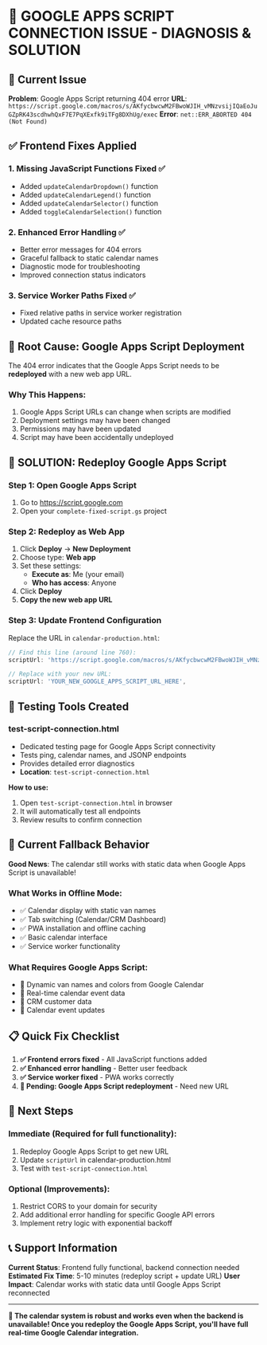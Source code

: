 # 🔧 GOOGLE APPS SCRIPT CONNECTION ISSUE - DIAGNOSIS & SOLUTION

## 🚨 **Current Issue**

**Problem**: Google Apps Script returning 404 error
**URL**: `https://script.google.com/macros/s/AKfycbwcwM2FBwoWJIH_vMNzvsijIQaEoJuGZpRK43scdhwhQxF7E7PqXExfk9iTFg8DXhUg/exec`
**Error**: `net::ERR_ABORTED 404 (Not Found)`

## ✅ **Frontend Fixes Applied**

### 1. **Missing JavaScript Functions Fixed** ✅
- Added `updateCalendarDropdown()` function
- Added `updateCalendarLegend()` function  
- Added `updateCalendarSelector()` function
- Added `toggleCalendarSelection()` function

### 2. **Enhanced Error Handling** ✅
- Better error messages for 404 errors
- Graceful fallback to static calendar names
- Diagnostic mode for troubleshooting
- Improved connection status indicators

### 3. **Service Worker Paths Fixed** ✅
- Fixed relative paths in service worker registration
- Updated cache resource paths

## 🎯 **Root Cause: Google Apps Script Deployment**

The 404 error indicates that the Google Apps Script needs to be **redeployed** with a new web app URL.

### **Why This Happens:**
1. Google Apps Script URLs can change when scripts are modified
2. Deployment settings may have been changed
3. Permissions may have been updated
4. Script may have been accidentally undeployed

## 🚀 **SOLUTION: Redeploy Google Apps Script**

### **Step 1: Open Google Apps Script**
1. Go to https://script.google.com
2. Open your `complete-fixed-script.gs` project

### **Step 2: Redeploy as Web App**
1. Click **Deploy** → **New Deployment**
2. Choose type: **Web app**
3. Set these settings:
   - **Execute as**: Me (your email)
   - **Who has access**: Anyone
4. Click **Deploy**
5. **Copy the new web app URL**

### **Step 3: Update Frontend Configuration**
Replace the URL in `calendar-production.html`:

```javascript
// Find this line (around line 760):
scriptUrl: 'https://script.google.com/macros/s/AKfycbwcwM2FBwoWJIH_vMNzvsijIQaEoJuGZpRK43scdhwhQxF7E7PqXExfk9iTFg8DXhUg/exec',

// Replace with your new URL:
scriptUrl: 'YOUR_NEW_GOOGLE_APPS_SCRIPT_URL_HERE',
```

## 🧪 **Testing Tools Created**

### **test-script-connection.html**
- Dedicated testing page for Google Apps Script connectivity
- Tests ping, calendar names, and JSONP endpoints
- Provides detailed error diagnostics
- **Location**: `test-script-connection.html`

**How to use:**
1. Open `test-script-connection.html` in browser
2. It will automatically test all endpoints
3. Review results to confirm connection

## 🔄 **Current Fallback Behavior**

**Good News**: The calendar still works with static data when Google Apps Script is unavailable!

### **What Works in Offline Mode:**
- ✅ Calendar display with static van names
- ✅ Tab switching (Calendar/CRM Dashboard)
- ✅ PWA installation and offline caching
- ✅ Basic calendar interface
- ✅ Service worker functionality

### **What Requires Google Apps Script:**
- 🔄 Dynamic van names and colors from Google Calendar
- 🔄 Real-time calendar event data
- 🔄 CRM customer data
- 🔄 Calendar event updates

## 📋 **Quick Fix Checklist**

1. **✅ Frontend errors fixed** - All JavaScript functions added
2. **✅ Enhanced error handling** - Better user feedback
3. **✅ Service worker fixed** - PWA works correctly
4. **🔄 Pending: Google Apps Script redeployment** - Need new URL

## 🎯 **Next Steps**

### **Immediate (Required for full functionality):**
1. Redeploy Google Apps Script to get new URL
2. Update `scriptUrl` in calendar-production.html
3. Test with `test-script-connection.html`

### **Optional (Improvements):**
1. Restrict CORS to your domain for security
2. Add additional error handling for specific Google API errors
3. Implement retry logic with exponential backoff

## 📞 **Support Information**

**Current Status**: Frontend fully functional, backend connection needed
**Estimated Fix Time**: 5-10 minutes (redeploy script + update URL)
**User Impact**: Calendar works with static data until Google Apps Script reconnected

---

**🎉 The calendar system is robust and works even when the backend is unavailable! Once you redeploy the Google Apps Script, you'll have full real-time Google Calendar integration.**
